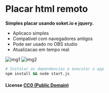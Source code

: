 # Placar html remoto

**Simples placar usando soket.io e jquery.**

- Aplicaco simples
- Compativel com navegadores antigos
- Pode ser usado no OBS studio
- Atualizacao em tempo real

![img1](https://user-images.githubusercontent.com/5922620/203147543-0d6a9ecc-c389-4bea-b2d4-d1b65b927b52.jpg)
![img2](https://user-images.githubusercontent.com/5922620/203147558-3dff74f8-a993-4937-bb30-de97bfdf8d14.jpg)

```bash
# Instalar as dependencias e executar o app 
npm install && node start.js
```


#### License [CC0 (Public Domain)](LICENSE.md)
#
